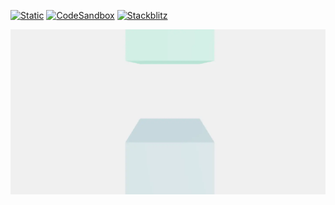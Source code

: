 [![Static](https://img.shields.io/badge/demo-%23646CFF.svg?logo=html5&logoColor=white)](https://pmndrs.github.io/examples/tying-canvas-to-scroll-offset)
[![CodeSandbox](https://img.shields.io/badge/codesandbox-040404?logo=codesandbox&logoColor=DBDBDB)](https://codesandbox.io/s/github/pmndrs/examples/tree/main/demos/tying-canvas-to-scroll-offset)
[![Stackblitz](https://img.shields.io/badge/stackblitz-fff?logo=Stackblitz&logoColor=1389FD)](https://stackblitz.com/github/pmndrs/examples/tree/main/demos/tying-canvas-to-scroll-offset)

![](thumbnail.webp)
